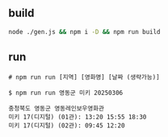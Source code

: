 ## build
```sh
node ./gen.js && npm i -D && npm run build
```

## run
```
# npm run run [지역] [영화명] [날짜 (생략가능)]

$ npm run run 영동군 미키 20250306

충청북도 영동군 영동레인보우영화관
미키 17(디지털) (01관): 13:20 15:55 18:30
미키 17(디지털) (02관): 09:45 12:20
```
